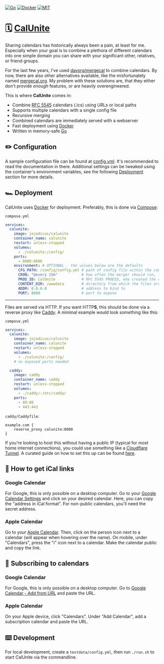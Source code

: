 [![Go](https://img.shields.io/badge/Go-00ADD8?style=for-the-badge&logo=go&logoColor=white)](https://go.dev/)
[![Docker](https://img.shields.io/badge/Docker-2CA5E0?style=for-the-badge&logo=docker&logoColor=white)](https://www.docker.com/)
[![MIT](https://img.shields.io/badge/MIT-green?style=for-the-badge)](https://opensource.org/license/mit)

# 🗓️ [CalUnite](https://hub.docker.com/r/jojodicus/calunite)

Sharing calendars has historically always been a pain, at least for me.
Especially when your goal is to combine a plethora of different calendars into one simple domain you can share with your significant other, relatives, or friend groups.

For the last few years, I've used [davorg/mergecal](https://github.com/davorg/mergecal) to combine calendars.
By now, there are also other alternatives available, like the misfortunately named [mergecal.org](https://mergecal.org/).
My problem with these solutions are, that they either don't provide *enough* features, or are heavily overengineered.

This is where **CalUnite** comes in:
- Combine [RFC 5545](https://datatracker.ietf.org/doc/html/rfc5545) calendars (.ics) using URLs or local paths
- Supports multiple calendars with a single config file
- Recursive merging
- Combined calendars are immediately served with a webserver
- Fast deployment using [Docker](https://www.docker.com/)
- Written in memory-safe [Go](https://go.dev/)

## ✏️ Configuration

A sample configuration file can be found at [config.yml](config.yml).
It's recommended to read the documentation in there.
Additional settings can be tweaked using the container's environment variables, see the following [Deployment](#️-deployment) section for more details.

## 🏎️ Deployment

CalUnite uses [Docker](https://www.docker.com/) for deployment. Preferably, this is done via [Compose](https://docs.docker.com/compose/):

`compose.yml`
```yml
services:
  calunite:
    image: jojodicus/calunite
    container_name: calunite
    restart: unless-stopped
    volumes:
      - ./calunite:/config/
    ports:
      - 8080:8080
    environment: # OPTIONAL - the values below are the defaults
      CFG_PATH: /config/config.yml # path of config file within the container
      CRON: "@every 15m"           # how often the merger should run, format: https://pkg.go.dev/github.com/robfig/cron#hdr-CRON_Expression_Format
      PROD_ID: CalUnite            # RFC 5545 PRODID, who created the calendar
      CONTENT_DIR: /wwwdata        # directory from which the files are served
      ADDR: 0.0.0.0                # address to bind to
      PORT: 8080                   # port to expose
```

---

Files are served via HTTP. If you want HTTP**S**, this should be done via a reverse proxy like [Caddy](https://caddyserver.com/). A minimal example would look something like this:

`compose.yml`
```yml
services:
  calunite:
    image: jojodicus/calunite
    container_name: calunite
    restart: unless-stopped
    volumes:
      - ./calunite:/config/
    # no exposed ports needed

  caddy:
    image: caddy
    container_name: caddy
    restart: unless-stopped
    volumes:
      - ./caddy/:/etc/caddy/
    ports:
      - 80:80
      - 443:443
```

`caddy/Caddyfile`:
```
example.com {
    reverse_proxy calunite:8080
}
```

If you're looking to host this without having a public IP (typical for most home internet connections), you could use something like a [Cloudflare Tunnel](https://developers.cloudflare.com/cloudflare-one/connections/connect-networks/).
A curated guide on how to set this up can be found [here](https://dittrich.pro/cloudflare-tunnel-homelab/).

## 🔗 How to get iCal links

### Google Calendar

For Google, this is only possible on a desktop computer.
Go to your [Google Calendar Settings](https://calendar.google.com/calendar/u/0/r/settings) and click on your desired calendar.
Here, you can copy the "address in iCal format".
For non-public calendars, you'll need the secret address.

### Apple Calendar

Go to your [Apple Calendar](https://www.icloud.com/calendar/).
Then, click on the person icon next to a calendar (will appear when hovering over the name).
On mobile, under "Calendars", press the "i" icon next to a calendar.
Make the calendar public and copy the link.

## 📡 Subscribing to calendars

### Google Calendar

For Google, this is only possible on a desktop computer.
Go to [Google Calendar - Add from URL](https://calendar.google.com/calendar/u/0/r/settings/addbyurl) and paste the URL.

### Apple Calendar

On your Apple device, click "Calendars".
Under "Add Calendar", add a subscription calendar and paste the URL.

## ⌨️ Development

For local development, create a `testdata/config.yml`, then run `./run.sh` to start CalUnite via the commandline.
